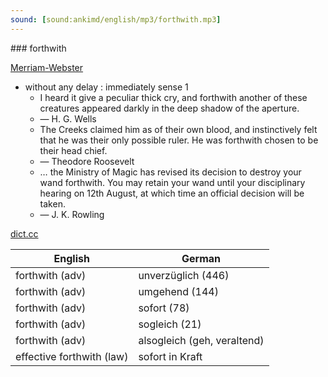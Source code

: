 ```yaml
---
sound: [sound:ankimd/english/mp3/forthwith.mp3]
---
```


\### forthwith

[Merriam-Webster](https://www.merriam-webster.com/dictionary/forthwith)

- without any delay : immediately sense 1
    - I heard it give a peculiar thick cry, and forthwith another of these creatures appeared darkly in the deep shadow of the aperture.
    - — H. G. Wells
    - The Creeks claimed him as of their own blood, and instinctively felt that he was their only possible ruler. He was forthwith chosen to be their head chief.
    - — Theodore Roosevelt
    - … the Ministry of Magic has revised its decision to destroy your wand forthwith. You may retain your wand until your disciplinary hearing on 12th August, at which time an official decision will be taken.
    - — J. K. Rowling

[dict.cc](https://www.dict.cc/forthwith)

| English        | German       |
| -------------- | ------------ |
| forthwith (adv) | unverzüglich (446) |
| forthwith (adv) | umgehend (144) |
| forthwith (adv) | sofort (78) |
| forthwith (adv) | sogleich (21) |
| forthwith (adv) | alsogleich (geh, veraltend) |
| effective forthwith (law) | sofort in Kraft |
